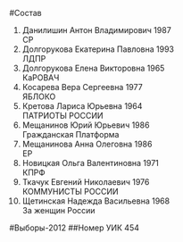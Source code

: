 #Состав
1. Данилишин Антон Владимирович 1987   
    СР
2. Долгорукова Екатерина Павловна 1993   
    ЛДПР
3. Долгорукова Елена Викторовна 1965   
    КаРОВАЧ
4. Косарева Вера Сергеевна 1977   
    ЯБЛОКО
5. Кретова Лариса Юрьевна 1964   
    ПАТРИОТЫ РОССИИ
6. Мещанинов Юрий Юрьевич 1986   
    Гражданская Платформа
7. Мещанинова Анна Олеговна 1986   
    ЕР
8. Новицкая Ольга Валентиновна 1971   
    КПРФ
9. Ткачук Евгений Николаевич 1976   
    КОММУНИСТЫ РОССИИ
10. Щетинская Надежда Васильевна 1968   
    За женщин России

#Выборы-2012
##Номер УИК
454